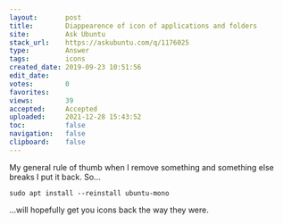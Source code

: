 ```yaml
---
layout:       post
title:        Diappearence of icon of applications and folders
site:         Ask Ubuntu
stack_url:    https://askubuntu.com/q/1176025
type:         Answer
tags:         icons
created_date: 2019-09-23 10:51:56
edit_date:    
votes:        0
favorites:    
views:        39
accepted:     Accepted
uploaded:     2021-12-28 15:43:52
toc:          false
navigation:   false
clipboard:    false
---
```


My general rule of thumb when I remove something and something else breaks I put it back. So...

``` 
sudo apt install --reinstall ubuntu-mono

```

...will hopefully get you icons back the way they were.
